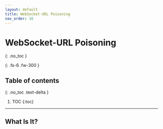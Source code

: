 ```yaml
---
layout: default
title: WebSocket-URL Poisoning
nav_order: 16
---
```


# WebSocket-URL Poisoning
{: .no_toc }

{: .fs-6 .fw-300 }

## Table of contents
{: .no_toc .text-delta }

1. TOC
{:toc}

---

## What Is It?